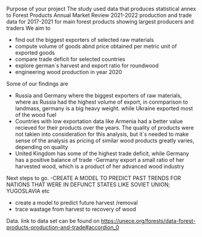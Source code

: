 Purpose of your project
The study used data that produces  statistical annex to Forest Products Annual Market Review 2021-2022 production and trade data for 2017-2021 for main forest products showing largest producers and traders
We aim to 
- find out the biggest exporters of selected raw materials
- compute volume of goods abnd price obtained per metric unit of exported goods
- compare trade deficit for selected countries
- explore german´s harvest and export ratio for roundwood
- engineering wood production in year 2020

Some of our findings are
- Russia and Germany where the biggest exporters of raw materials, where as Russia had the highest volume of export, in conmparison to landmass, germany is a big heavy weight. while Ukraine exported most of the wood fuel
- Countries with low exportation data like Armenia had a better value recieved for their products over the years. The quality of products were not takien into consideration for this analysis, but it´s needed to make sense of the analysis as pricing of similar wood products greatly varies, depending on quality
- United Kingdom has some of the highest trade deficit, while Germany has a positive balance of trade
-Germany export a small ratio of her harvested wood, which is a product of her advanced wood industry


Next steps to go.
-CREATE A MODEL TO PREDICT PAST TRENDS FOR NATIONS THAT WERE IN DEFUNCT STATES LIKE SOVIET UNION; YUGOSLAVIA etc
- create a model to predict future harvest /removal 
- trace wastage from harvest to recovery of wood


Data.
link to data set can be found on https://unece.org/forests/data-forest-products-production-and-trade#accordion_0
